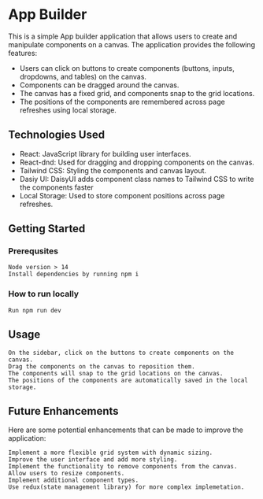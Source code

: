 # App Builder

This is a simple App builder application that allows users to create and manipulate components on a canvas. The application provides the following features:

- Users can click on buttons to create components (buttons, inputs, dropdowns, and tables) on the canvas.
- Components can be dragged around the canvas.
- The canvas has a fixed grid, and components snap to the grid locations.
- The positions of the components are remembered across page refreshes using local storage.

## Technologies Used

- React: JavaScript library for building user interfaces.
- React-dnd: Used for dragging and dropping components on the canvas.
- Tailwind CSS: Styling the components and canvas layout.
- Dasiy UI: DaisyUI adds component class names to Tailwind CSS to write the components faster
- Local Storage: Used to store component positions across page refreshes.

## Getting Started

### Prerequsites

    Node version > 14
    Install dependencies by running npm i

### How to run locally

    Run npm run dev

## Usage

    On the sidebar, click on the buttons to create components on the canvas.
    Drag the components on the canvas to reposition them.
    The components will snap to the grid locations on the canvas.
    The positions of the components are automatically saved in the local storage.

## Future Enhancements

Here are some potential enhancements that can be made to improve the application:

    Implement a more flexible grid system with dynamic sizing.
    Improve the user interface and add more styling.
    Implement the functionality to remove components from the canvas.
    Allow users to resize components.
    Implement additional component types.
    Use redux(state management library) for more complex implemetation.
